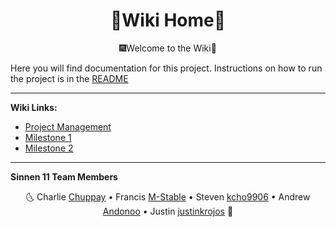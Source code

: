 <h1 align="center">📔Wiki Home🏡</h1>
<p align="center">🎆Welcome to the Wiki🎇</p>

Here you will find documentation for this project. Instructions on how to run the project is
in the [README](https://github.com/SoftEng306-2020/project-1-project-1-team-11/blob/wiki-readme/README.md)
___
**Wiki Links:**
+ [Project Management](https://github.com/SoftEng306-2020/project-1-project-1-team-11/blob/wiki-readme/wiki/ProjectManagement.md)
+ [Milestone 1](https://github.com/SoftEng306-2020/project-1-project-1-team-11/blob/wiki-readme/wiki/Milestone1.md)
+ [Milestone 2](https://github.com/SoftEng306-2020/project-1-project-1-team-11/blob/wiki-readme/wiki/Milestone2.md)

___
**Sinnen 11 Team Members**  

<p align="center"> 
🌜
  Charlie <a href="https://github.com/Chuppay">Chuppay</a> • 
  Francis <a href="https://github.com/M-Stable">M-Stable</a> • 
  Steven <a href="https://github.com/kcho9906">kcho9906</a> • 
  Andrew <a href="https://github.com/Andonoo">Andonoo</a> • 
  Justin <a href="https://github.com/justinkrojos">justinkrojos</a>
🌛
</p>
